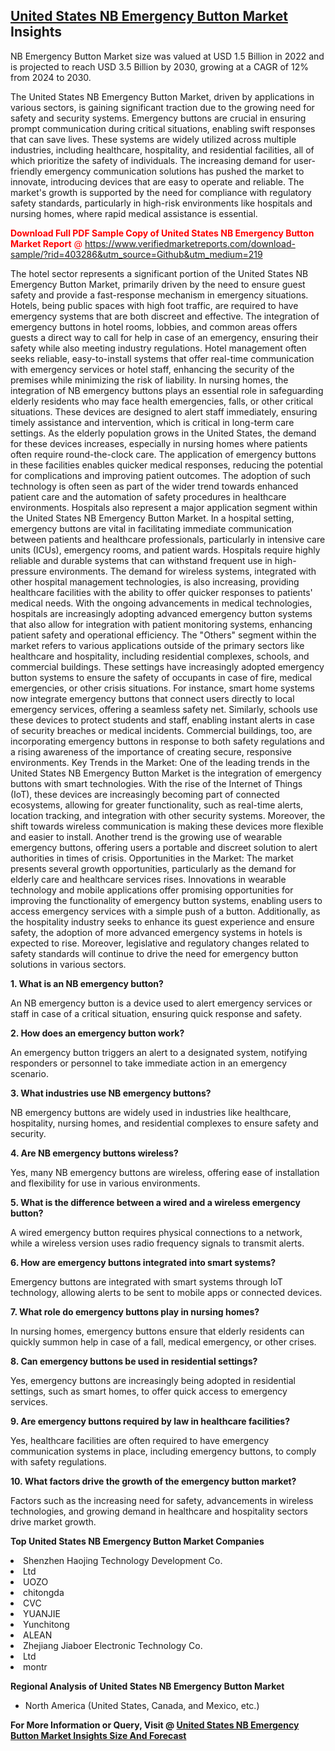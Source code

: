 <h2><a href="https://www.verifiedmarketreports.com/download-sample/?rid=403286&amp;utm_source=Github&amp;utm_medium=219" target="_blank">United States NB Emergency Button Market</a> Insights</h2><p>NB Emergency Button Market size was valued at USD 1.5 Billion in 2022 and is projected to reach USD 3.5 Billion by 2030, growing at a CAGR of 12% from 2024 to 2030.</p><p> <p>The United States NB Emergency Button Market, driven by applications in various sectors, is gaining significant traction due to the growing need for safety and security systems. Emergency buttons are crucial in ensuring prompt communication during critical situations, enabling swift responses that can save lives. These systems are widely utilized across multiple industries, including healthcare, hospitality, and residential facilities, all of which prioritize the safety of individuals. The increasing demand for user-friendly emergency communication solutions has pushed the market to innovate, introducing devices that are easy to operate and reliable. The market's growth is supported by the need for compliance with regulatory safety standards, particularly in high-risk environments like hospitals and nursing homes, where rapid medical assistance is essential. <p><span class=""><span style="color: #ff0000;"><strong>Download Full PDF Sample Copy of United States NB Emergency Button Market Report</strong> @ </span><a href="https://www.verifiedmarketreports.com/download-sample/?rid=403286&amp;utm_source=Github&amp;utm_medium=219" target="_blank">https://www.verifiedmarketreports.com/download-sample/?rid=403286&amp;utm_source=Github&amp;utm_medium=219</a></span></p> The hotel sector represents a significant portion of the United States NB Emergency Button Market, primarily driven by the need to ensure guest safety and provide a fast-response mechanism in emergency situations. Hotels, being public spaces with high foot traffic, are required to have emergency systems that are both discreet and effective. The integration of emergency buttons in hotel rooms, lobbies, and common areas offers guests a direct way to call for help in case of an emergency, ensuring their safety while also meeting industry regulations. Hotel management often seeks reliable, easy-to-install systems that offer real-time communication with emergency services or hotel staff, enhancing the security of the premises while minimizing the risk of liability. In nursing homes, the integration of NB emergency buttons plays an essential role in safeguarding elderly residents who may face health emergencies, falls, or other critical situations. These devices are designed to alert staff immediately, ensuring timely assistance and intervention, which is critical in long-term care settings. As the elderly population grows in the United States, the demand for these devices increases, especially in nursing homes where patients often require round-the-clock care. The application of emergency buttons in these facilities enables quicker medical responses, reducing the potential for complications and improving patient outcomes. The adoption of such technology is often seen as part of the wider trend towards enhanced patient care and the automation of safety procedures in healthcare environments. Hospitals also represent a major application segment within the United States NB Emergency Button Market. In a hospital setting, emergency buttons are vital in facilitating immediate communication between patients and healthcare professionals, particularly in intensive care units (ICUs), emergency rooms, and patient wards. Hospitals require highly reliable and durable systems that can withstand frequent use in high-pressure environments. The demand for wireless systems, integrated with other hospital management technologies, is also increasing, providing healthcare facilities with the ability to offer quicker responses to patients' medical needs. With the ongoing advancements in medical technologies, hospitals are increasingly adopting advanced emergency button systems that also allow for integration with patient monitoring systems, enhancing patient safety and operational efficiency. The "Others" segment within the market refers to various applications outside of the primary sectors like healthcare and hospitality, including residential complexes, schools, and commercial buildings. These settings have increasingly adopted emergency button systems to ensure the safety of occupants in case of fire, medical emergencies, or other crisis situations. For instance, smart home systems now integrate emergency buttons that connect users directly to local emergency services, offering a seamless safety net. Similarly, schools use these devices to protect students and staff, enabling instant alerts in case of security breaches or medical incidents. Commercial buildings, too, are incorporating emergency buttons in response to both safety regulations and a rising awareness of the importance of creating secure, responsive environments. Key Trends in the Market: One of the leading trends in the United States NB Emergency Button Market is the integration of emergency buttons with smart technologies. With the rise of the Internet of Things (IoT), these devices are increasingly becoming part of connected ecosystems, allowing for greater functionality, such as real-time alerts, location tracking, and integration with other security systems. Moreover, the shift towards wireless communication is making these devices more flexible and easier to install. Another trend is the growing use of wearable emergency buttons, offering users a portable and discreet solution to alert authorities in times of crisis. Opportunities in the Market: The market presents several growth opportunities, particularly as the demand for elderly care and healthcare services rises. Innovations in wearable technology and mobile applications offer promising opportunities for improving the functionality of emergency button systems, enabling users to access emergency services with a simple push of a button. Additionally, as the hospitality industry seeks to enhance its guest experience and ensure safety, the adoption of more advanced emergency systems in hotels is expected to rise. Moreover, legislative and regulatory changes related to safety standards will continue to drive the need for emergency button solutions in various sectors. <p><b>1. What is an NB emergency button?</b></p> <p>An NB emergency button is a device used to alert emergency services or staff in case of a critical situation, ensuring quick response and safety.</p> <p><b>2. How does an emergency button work?</b></p> <p>An emergency button triggers an alert to a designated system, notifying responders or personnel to take immediate action in an emergency scenario.</p> <p><b>3. What industries use NB emergency buttons?</b></p> <p>NB emergency buttons are widely used in industries like healthcare, hospitality, nursing homes, and residential complexes to ensure safety and security.</p> <p><b>4. Are NB emergency buttons wireless?</b></p> <p>Yes, many NB emergency buttons are wireless, offering ease of installation and flexibility for use in various environments.</p> <p><b>5. What is the difference between a wired and a wireless emergency button?</b></p> <p>A wired emergency button requires physical connections to a network, while a wireless version uses radio frequency signals to transmit alerts.</p> <p><b>6. How are emergency buttons integrated into smart systems?</b></p> <p>Emergency buttons are integrated with smart systems through IoT technology, allowing alerts to be sent to mobile apps or connected devices.</p> <p><b>7. What role do emergency buttons play in nursing homes?</b></p> <p>In nursing homes, emergency buttons ensure that elderly residents can quickly summon help in case of a fall, medical emergency, or other crises.</p> <p><b>8. Can emergency buttons be used in residential settings?</b></p> <p>Yes, emergency buttons are increasingly being adopted in residential settings, such as smart homes, to offer quick access to emergency services.</p> <p><b>9. Are emergency buttons required by law in healthcare facilities?</b></p> <p>Yes, healthcare facilities are often required to have emergency communication systems in place, including emergency buttons, to comply with safety regulations.</p> <p><b>10. What factors drive the growth of the emergency button market?</b></p> <p>Factors such as the increasing need for safety, advancements in wireless technologies, and growing demand in healthcare and hospitality sectors drive market growth.</p> </p><p><strong>Top United States NB Emergency Button Market Companies</strong></p><div data-test-id=""><p><li>Shenzhen Haojing Technology Development Co.</li><li> Ltd</li><li> UOZO</li><li> chitongda</li><li> CVC</li><li> YUANJIE</li><li> Yunchitong</li><li> ALEAN</li><li> Zhejiang Jiaboer Electronic Technology Co.</li><li> Ltd</li><li> montr</li></p><div><strong>Regional Analysis of&nbsp;United States NB Emergency Button Market</strong></div><ul><li dir="ltr"><p dir="ltr">North America&nbsp;(United States, Canada, and Mexico, etc.)</p></li></ul><p><strong>For More Information or Query, Visit @&nbsp;</strong><strong><a href="https://www.verifiedmarketreports.com/product/nb-emergency-button-market/?utm_source=Github&amp;utm_medium=219" target="_blank">United States NB Emergency Button Market Insights Size And Forecast</a></strong></p></div>
